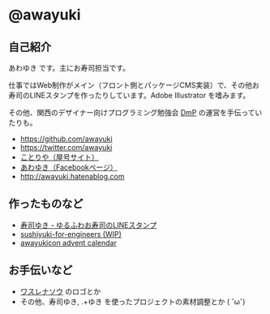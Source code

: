 # @awayuki

## 自己紹介

あわゆき です。主にお寿司担当です。

仕事ではWeb制作がメイン（フロント側とパッケージCMS実装）で、その他お寿司のLINEスタンプを作ったりしています。Adobe Illustrator を嗜みます。

その他、関西のデザイナー向けプログラミング勉強会 [DmP](http://designer-meets-programming.github.io) の運営を手伝っていたりも。

- https://github.com/awayuki
- https://twitter.com/awayuki
- [ことりや（屋号サイト）](http://cotoriya.jp/)
- [あわゆき（Facebookページ）](https://www.facebook.com/awayuki.net)
- http://awayuki.hatenablog.com

## 作ったものなど
- [寿司ゆき - ゆるふわお寿司のLINEスタンプ](http://awayuki.net/sushiyuki/)
- [sushiyuki-for-engineers (WIP)](https://github.com/awayuki/sushiyuki-for-engineers)
- [awayukicon advent calendar](http://awayuki.net/con/advent/)

## お手伝いなど
- [ワスレナソウ](https://github.com/qumu-inc/wasurena-so) のロゴとか
- その他、寿司ゆき, .+ゆき を使ったプロジェクトの素材調整とか ( ˘ω˘)
